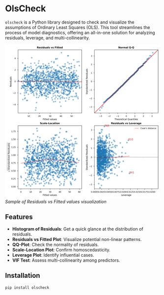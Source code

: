 # OlsCheck

`olscheck` is a Python library designed to check and visualize the assumptions of Ordinary Least Squares (OLS). This tool streamlines the process of model diagnostics, offering an all-in-one solution for analyzing residuals, leverage, and multi-collinearity.

![Residuals vs Fitted](images/example_plot.png) 
*Sample of Residuals vs Fitted values visualization*

## Features

- **Histogram of Residuals**: Get a quick glance at the distribution of residuals.
- **Residuals vs Fitted Plot**: Visualize potential non-linear patterns.
- **QQ-Plot**: Check the normality of residuals.
- **Scale-Location Plot**: Confirm homoscedasticity.
- **Leverage Plot**: Identify influential cases.
- **VIF Test**: Assess multi-collinearity among predictors.

## Installation

```bash
pip install olscheck

